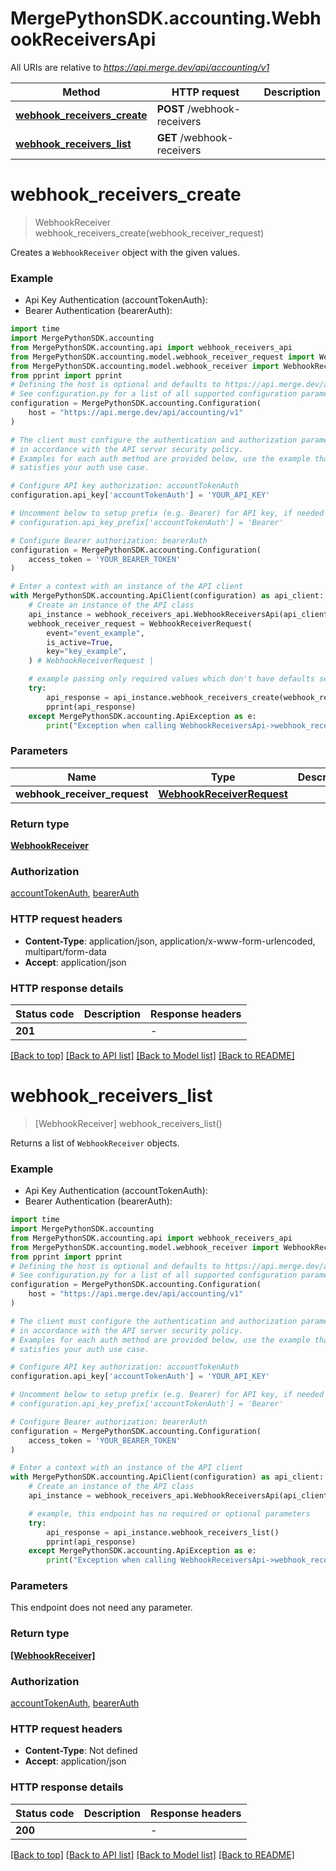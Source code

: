 # MergePythonSDK.accounting.WebhookReceiversApi

All URIs are relative to *https://api.merge.dev/api/accounting/v1*

Method | HTTP request | Description
------------- | ------------- | -------------
[**webhook_receivers_create**](WebhookReceiversApi.md#webhook_receivers_create) | **POST** /webhook-receivers | 
[**webhook_receivers_list**](WebhookReceiversApi.md#webhook_receivers_list) | **GET** /webhook-receivers | 


# **webhook_receivers_create**
> WebhookReceiver webhook_receivers_create(webhook_receiver_request)



Creates a `WebhookReceiver` object with the given values.

### Example

* Api Key Authentication (accountTokenAuth):
* Bearer Authentication (bearerAuth):

```python
import time
import MergePythonSDK.accounting
from MergePythonSDK.accounting.api import webhook_receivers_api
from MergePythonSDK.accounting.model.webhook_receiver_request import WebhookReceiverRequest
from MergePythonSDK.accounting.model.webhook_receiver import WebhookReceiver
from pprint import pprint
# Defining the host is optional and defaults to https://api.merge.dev/api/accounting/v1
# See configuration.py for a list of all supported configuration parameters.
configuration = MergePythonSDK.accounting.Configuration(
    host = "https://api.merge.dev/api/accounting/v1"
)

# The client must configure the authentication and authorization parameters
# in accordance with the API server security policy.
# Examples for each auth method are provided below, use the example that
# satisfies your auth use case.

# Configure API key authorization: accountTokenAuth
configuration.api_key['accountTokenAuth'] = 'YOUR_API_KEY'

# Uncomment below to setup prefix (e.g. Bearer) for API key, if needed
# configuration.api_key_prefix['accountTokenAuth'] = 'Bearer'

# Configure Bearer authorization: bearerAuth
configuration = MergePythonSDK.accounting.Configuration(
    access_token = 'YOUR_BEARER_TOKEN'
)

# Enter a context with an instance of the API client
with MergePythonSDK.accounting.ApiClient(configuration) as api_client:
    # Create an instance of the API class
    api_instance = webhook_receivers_api.WebhookReceiversApi(api_client)
    webhook_receiver_request = WebhookReceiverRequest(
        event="event_example",
        is_active=True,
        key="key_example",
    ) # WebhookReceiverRequest | 

    # example passing only required values which don't have defaults set
    try:
        api_response = api_instance.webhook_receivers_create(webhook_receiver_request)
        pprint(api_response)
    except MergePythonSDK.accounting.ApiException as e:
        print("Exception when calling WebhookReceiversApi->webhook_receivers_create: %s\n" % e)
```


### Parameters

Name | Type | Description  | Notes
------------- | ------------- | ------------- | -------------
 **webhook_receiver_request** | [**WebhookReceiverRequest**](WebhookReceiverRequest.md)|  |

### Return type

[**WebhookReceiver**](WebhookReceiver.md)

### Authorization

[accountTokenAuth](../README.md#accountTokenAuth), [bearerAuth](../README.md#bearerAuth)

### HTTP request headers

 - **Content-Type**: application/json, application/x-www-form-urlencoded, multipart/form-data
 - **Accept**: application/json


### HTTP response details

| Status code | Description | Response headers |
|-------------|-------------|------------------|
**201** |  |  -  |

[[Back to top]](#) [[Back to API list]](../README.md#documentation-for-api-endpoints) [[Back to Model list]](../README.md#documentation-for-models) [[Back to README]](../README.md)

# **webhook_receivers_list**
> [WebhookReceiver] webhook_receivers_list()



Returns a list of `WebhookReceiver` objects.

### Example

* Api Key Authentication (accountTokenAuth):
* Bearer Authentication (bearerAuth):

```python
import time
import MergePythonSDK.accounting
from MergePythonSDK.accounting.api import webhook_receivers_api
from MergePythonSDK.accounting.model.webhook_receiver import WebhookReceiver
from pprint import pprint
# Defining the host is optional and defaults to https://api.merge.dev/api/accounting/v1
# See configuration.py for a list of all supported configuration parameters.
configuration = MergePythonSDK.accounting.Configuration(
    host = "https://api.merge.dev/api/accounting/v1"
)

# The client must configure the authentication and authorization parameters
# in accordance with the API server security policy.
# Examples for each auth method are provided below, use the example that
# satisfies your auth use case.

# Configure API key authorization: accountTokenAuth
configuration.api_key['accountTokenAuth'] = 'YOUR_API_KEY'

# Uncomment below to setup prefix (e.g. Bearer) for API key, if needed
# configuration.api_key_prefix['accountTokenAuth'] = 'Bearer'

# Configure Bearer authorization: bearerAuth
configuration = MergePythonSDK.accounting.Configuration(
    access_token = 'YOUR_BEARER_TOKEN'
)

# Enter a context with an instance of the API client
with MergePythonSDK.accounting.ApiClient(configuration) as api_client:
    # Create an instance of the API class
    api_instance = webhook_receivers_api.WebhookReceiversApi(api_client)

    # example, this endpoint has no required or optional parameters
    try:
        api_response = api_instance.webhook_receivers_list()
        pprint(api_response)
    except MergePythonSDK.accounting.ApiException as e:
        print("Exception when calling WebhookReceiversApi->webhook_receivers_list: %s\n" % e)
```


### Parameters
This endpoint does not need any parameter.

### Return type

[**[WebhookReceiver]**](WebhookReceiver.md)

### Authorization

[accountTokenAuth](../README.md#accountTokenAuth), [bearerAuth](../README.md#bearerAuth)

### HTTP request headers

 - **Content-Type**: Not defined
 - **Accept**: application/json


### HTTP response details

| Status code | Description | Response headers |
|-------------|-------------|------------------|
**200** |  |  -  |

[[Back to top]](#) [[Back to API list]](../README.md#documentation-for-api-endpoints) [[Back to Model list]](../README.md#documentation-for-models) [[Back to README]](../README.md)

